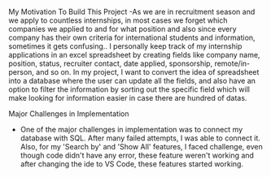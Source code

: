 My Motivation To Build This Project
-As we are in recruitment season and we apply to countless internships, in most cases we forget which companies we applied to and for what position and also since every company has their own criteria for international students and information, sometimes it gets confusing.. I personally keep track of my internship applications in an excel spreadsheet by creating fields like company name, position, status, recruiter contact, date applied, sponsorship, remote/in-person,  and so on. In my project, I want to convert the idea of spreadsheet into a database where the user can update all the fields, and also have an option to filter the information by sorting out the specific field which will make looking for information easier in case there are hundred of datas.  

Major Challenges in Implementation
- One of the major challenges in implementation was to connect my database with SQL. After many failed attempts, I was able to connect it. Also, for my 'Search by' and 'Show All' features, I faced challenge, even though code didn't have any error, these feature weren't working and after changing the ide to VS Code, these features started working. 